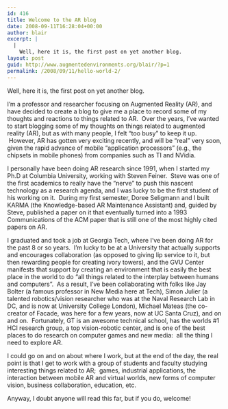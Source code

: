 ```yaml
---
id: 416
title: Welcome to the AR blog
date: 2008-09-11T16:28:04+00:00
author: blair
excerpt: |
  |
    Well, here it is, the first post on yet another blog.
layout: post
guid: http://www.augmentedenvironments.org/blair/?p=1
permalink: /2008/09/11/hello-world-2/
---
```

Well, here it is, the first post on yet another blog.  

I&#8217;m a professor and researcher focusing on Augmented Reality (AR), and have decided to create a blog to give me a place to record some of my thoughts and reactions to things related to AR.  Over the years, I&#8217;ve wanted to start blogging some of my thoughts on things related to augmented reality (AR), but as with many people, I felt &#8220;too busy&#8221; to keep it up.  However, AR has gotten very exciting recently, and will be &#8220;real&#8221; very soon, given the rapid advance of mobile &#8220;application processors&#8221; (e.g., the chipsets in mobile phones) from companies such as TI and NVidia.

I personally have been doing AR research since 1991, when I started my Ph.D at Columbia University, working with Steven Feiner.  Steve was one of the first academics to really have the &#8220;nerve&#8221; to push this nascent technology as a research agenda, and I was lucky to be the first student of his working on it.  During my first semester, Doree Seligmann and I built KARMA (the Knowledge-based AR Maintenance Assistant) and, guided by Steve, published a paper on it that eventually turned into a 1993 Communications of the ACM paper that is still one of the most highly cited papers on AR.  

I graduated and took a job at Georgia Tech, where I&#8217;ve been doing AR for the past 8 or so years.  I&#8217;m lucky to be at a University that actually supports and encourages collaboration (as opposed to giving lip service to it, but then rewarding people for creating ivory towers), and the GVU Center manifests that support by creating an environment that is easily the best place in the world to do &#8220;all things related to the interplay between humans and computers&#8221;.  As a result, I&#8217;ve been collaborating with folks like Jay Bolter (a famous professor in New Media here at Tech), Simon Julier (a talented robotics/vision researcher who was at the Naval Research Lab in DC, and is now at University College London), Michael Mateas (the co-creator of Facade, was here for a few years, now at UC Santa Cruz), and on and on.  Fortunately, GT is an awesome technical school, has the worlds #1 HCI research group, a top vision-robotic center, and is one of the best places to do research on computer games and new media:  all the thing I need to explore AR. 

I could go on and on about where I work, but at the end of the day, the real point is that I get to work with a group of students and faculty studying interesting things related to AR;  games, industrial applications, the interaction between mobile AR and virtual worlds, new forms of computer vision, business collaboration, education, etc.

Anyway, I doubt anyone will read this far, but if you do, welcome!